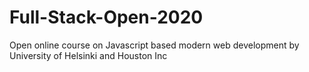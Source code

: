 # Full-Stack-Open-2020
Open online course on Javascript based modern web development by University of Helsinki and Houston Inc
